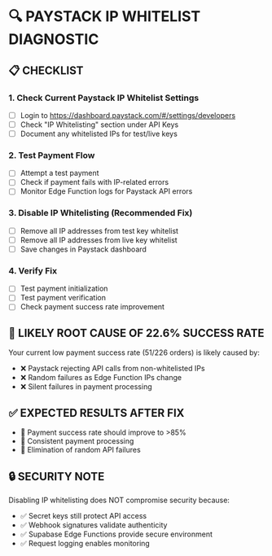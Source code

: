# 🔍 PAYSTACK IP WHITELIST DIAGNOSTIC

## 📋 CHECKLIST

### 1. Check Current Paystack IP Whitelist Settings
- [ ] Login to https://dashboard.paystack.com/#/settings/developers
- [ ] Check "IP Whitelisting" section under API Keys
- [ ] Document any whitelisted IPs for test/live keys

### 2. Test Payment Flow
- [ ] Attempt a test payment
- [ ] Check if payment fails with IP-related errors
- [ ] Monitor Edge Function logs for Paystack API errors

### 3. Disable IP Whitelisting (Recommended Fix)
- [ ] Remove all IP addresses from test key whitelist
- [ ] Remove all IP addresses from live key whitelist  
- [ ] Save changes in Paystack dashboard

### 4. Verify Fix
- [ ] Test payment initialization
- [ ] Test payment verification
- [ ] Check payment success rate improvement

## 🚨 LIKELY ROOT CAUSE OF 22.6% SUCCESS RATE

Your current low payment success rate (51/226 orders) is likely caused by:
- ❌ Paystack rejecting API calls from non-whitelisted IPs
- ❌ Random failures as Edge Function IPs change
- ❌ Silent failures in payment processing

## ✅ EXPECTED RESULTS AFTER FIX

- 🎯 Payment success rate should improve to >85%
- 🎯 Consistent payment processing
- 🎯 Elimination of random API failures

## 🔒 SECURITY NOTE

Disabling IP whitelisting does NOT compromise security because:
- ✅ Secret keys still protect API access
- ✅ Webhook signatures validate authenticity  
- ✅ Supabase Edge Functions provide secure environment
- ✅ Request logging enables monitoring